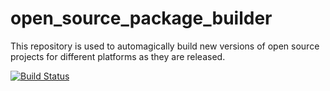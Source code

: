 # open_source_package_builder
This repository is used to automagically build new versions of open source projects for different platforms as they are released.

[![Build Status](https://travis-ci.org/ryanniehaus/open_source_package_builder.svg?branch=master)](https://travis-ci.org/ryanniehaus/open_source_package_builder)

